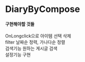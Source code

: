 # DiaryByCompose
#### 구현해야할 것들
OnLongclick으로 아이템 선택 삭제
<br>
filter 날짜순 정력, 가나다순 정렬
<br>
검색기능 원하는 게시글 검색
<br>
설정기능 구현
